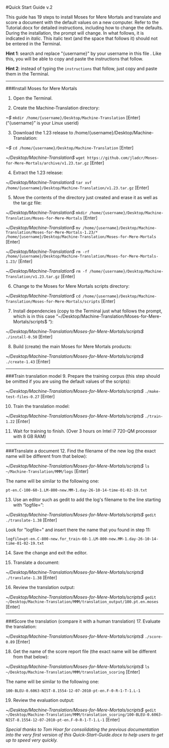 #Quick Start Guide v.2

This guide has 19 steps to install Moses for Mere Mortals and translate and score a document with the default values on a new computer. Refer to the Tutorial.docx for detailed instructions, including how to change the defaults. During the installation, the prompt will change. In what follows, it is indicated in _italic_. This italic text (and the space that follows it) should not be entered in the Terminal. 

**Hint 1**: search and replace "{username}" by your username in this file . Like this, you will be able to copy and paste the instructions that follow.

**Hint 2**: instead of typing the `instructions` that follow, just copy and paste them in the Terminal.
___
###Install Moses for Mere Mortals 
1. Open the Terminal.

2. Create the Machine-Translation directory:

  _~$_ `mkdir /home/{username}/Desktop/Machine-Translation` [Enter] (“{username}” is your Linux userid)
  
3. Download the 1.23 release to /home/{username}/Desktop/Machine-Translation:

  _~$_ `cd /home/{username}/Desktop/Machine-Translation` [Enter]
  
  _~/Desktop/Machine-Translation$_ `wget https://github.com/jladcr/Moses-for-Mere-Mortals/archive/v1.23.tar.gz` [Enter]
  
4. Extract the 1.23 release:
 
  _~/Desktop/Machine-Translation$_ `tar xvf /home/{username}/Desktop/Machine-Translation/v1.23.tar.gz` [Enter]
  
5. Move the contents of the directory just created and erase it as well as the tar.gz file:

  _~/Desktop/Machine-Translation$_ `mkdir /home/{username}/Desktop/Machine-Translation/Moses-for-Mere-Mortals` [Enter]
  
  _~/Desktop/Machine-Translation$_ `mv /home/{username}/Desktop/Machine-Translation/Moses-for-Mere-Mortals-1.23/* /home/{username}/Desktop/Machine-Translation/Moses-for-Mere-Mortals` [Enter]
  
  _~/Desktop/Machine-Translation$_ `rm -rf /home/{username}/Desktop/Machine-Translation/Moses-for-Mere-Mortals-1.23/` [Enter]
  
  _~/Desktop/Machine-Translation$_ `rm -f /home/{username}/Desktop/Machine-Translation/v1.23.tar.gz` [Enter]
   
6. Change to the Moses for Mere Mortals scripts directory:

  _~/Desktop/Machine-Translation$_ `cd /home/{username}/Desktop/Machine-Translation/Moses-for-Mere-Mortals/scripts` [Enter]
  
7. Install dependencies (copy to the Terminal just what follows the prompt, which is in this case “~/Desktop/Machine-Translation/Moses-for-Mere-Mortals/scripts$ “):

  _~/Desktop/Machine-Translation/Moses-for-Mere-Mortals/scripts$_ `./install-0.50` [Enter]
  
8. Build (create) the main Moses for Mere Mortals products:

  _~/Desktop/Machine-Translation/Moses-for-Mere-Mortals/scripts$_ `./create-1.43` [Enter]
___  
###Train translation model 
9. Prepare the training corpus (this step should be omitted if you are using the default values of the scripts): 

  _~/Desktop/Machine-Translation/Moses-for-Mere-Mortals/scripts$_ `./make-test-files-0.27` [Enter]
   
10. Train the translation model:

  _~/Desktop/Machine-Translation/Moses-for-Mere-Mortals/scripts$_ `./train-1.22` [Enter]
  
11. Wait for training to finish. (Over 3 hours on Intel i7 720-QM processor with 8 GB RAM)
___
###Translate a document
12. Find the filename of the new log (the exact name will be different from that below):
 
  _~/Desktop/Machine-Translation/Moses-for-Mere-Mortals/scripts$_ `ls ~/Machine-Translation/MMM/logs` [Enter]
  
  The name will be similar to the following one:
  
    pt-en.C-100-60-1.LM-800-new.MM-1.day-26-10-14-time-01-02-19.txt
    
13. Use an editor such as gedit to add the log's filename to the line starting with “logfile=”:
 
  _~/Desktop/Machine-Translation/Moses-for-Mere-Mortals/scripts$_ `gedit ./translate-1.38` [Enter]
  
  Look for "logfile=" and insert there the name that you found in step 11:
  
    logfile=pt-en.C-800-new.for_train-60-1.LM-800-new.MM-1.day-26-10-14-time-01-02-19.txt
    
14. Save the change and exit the editor.

15. Translate a document:
 
  _~/Desktop/Machine-Translation/Moses-for-Mere-Mortals/scripts$_ `./translate-1.38` [Enter]
  
16. Review the translation output: 

  _~/Desktop/Machine-Translation/Moses-for-Mere-Mortals/scripts$_ `gedit ~/Desktop/Machine-Translation/MMM/translation_output/100.pt.en.moses` [Enter]
___  
###Score the translation (compare it with a human translation)
17. Evaluate the translation:
 
  _~/Desktop/Machine-Translation/Moses-for-Mere-Mortals/scripts$_ `./score-0.89` [Enter]
  
18. Get the name of the score report file (the exact name will be different from that below):
 
  _~/Desktop/Machine-Translation/Moses-for-Mere-Mortals/scripts$_ `ls ~/Desktop/Machine-Translation/MMM/translation_scoring` [Enter] 

  The name will be similar to the following one:

    100-BLEU-0.6063-NIST-8.1554-12-07-2010-pt-en.F-0-R-1-T-1.L-1 
    
19. Review the evaluation output: 

  _~/Desktop/Machine-Translation/Moses-for-Mere-Mortals/scripts$_ `gedit ~/Desktop/Machine-Translation/MMM/translation_scoring/100-BLEU-0.6063-NIST-8.1554-12-07-2010-pt-en.F-0-R-1-T-1.L-1` [Enter] 

_Special thanks to Tom Hoar for consolidating the previous documentation into the very first version of this Quick-Start-Guide.docx to help users to get up to speed very quickly._
